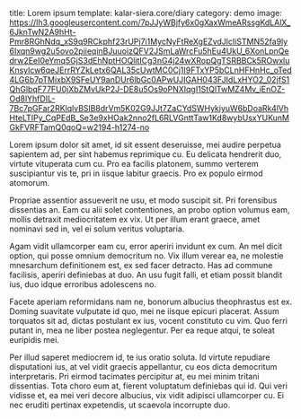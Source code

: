 title: Lorem ipsum
template: kalar-siera.core/diary
category: demo
image: https://lh3.googleusercontent.com/7pJJyWBjfy6x0gXaxWmeARssgKdLAlX_6JknTwN2A9hHt-Pmr8RGhNdq_xS9q9RCkphf23rUPj7i1MycNyFtReXgEZvdJlcIiSTMN52fa9ly6Ixqn9wg2u5ovo2piieqinBJuuoizQFV2JSmLaWrcFu5hEu4UkU_6XonLpnQedrw2EeI0eYmq5GjS3dEhNptHOQlitICg3nG4j24wXRopQgTSRBBCk5ROwxluKnsylcw6qeJErrRYZkLetx6QAL35cUwtMC0Cj1I9FTxYP5bCLnHFHnHc_oTed4LG6b7pTMixbX9SFeUY9anDUr6lbGc0APwUJIGAH043FJIdLxHYO2_02jfS1QhGlbqF77FU0jXbZMvUkP2J-DE8u5Os9oPNXIqgI1StQlTwMZ4Mv_iEnOZ-Od8lYhfDIL-7Bc7pGFar2RKlqlvBSlB8drVm5K02G9JJt7ZaCYdSWHykiyuW6bDoaRk4lVhHteLTIPy_CqPEdB_Se3e9xHOak2nno2fL6RLVGnttTaw1Kd8wybUsxYUKunMGkFVRFTamQ0qoQ=w2194-h1274-no

Lorem ipsum dolor sit amet, id sit essent deseruisse, mei audire perpetua sapientem ad, per sint habemus reprimique cu.
Eu delicata hendrerit duo, virtute vituperata cum cu.
Pro ea facilis platonem, summo verterem suscipiantur vis te, pri in iisque labitur graecis.
Pro ex populo eirmod atomorum.

Propriae assentior assueverit ne usu, et modo suscipit sit.
Pri forensibus dissentias an.
Eam cu alii solet contentiones, an probo option volumus eam, mollis detraxit mediocritatem ex vix.
Ut per illum erant graece, amet nominavi sed in, vel ei solum veritus voluptaria.

Agam vidit ullamcorper eam cu, error aperiri invidunt ex cum.
An mel dicit option, qui posse omnium democritum no.
Vix illum verear ea, ne molestie mnesarchum definitionem est, ex sed facer detracto.
Has ad commune facilisis, aperiri definiebas at duo.
An usu fugit falli, et etiam possit blandit ius, duo idque erroribus adolescens no.

Facete aperiam reformidans nam ne, bonorum albucius theophrastus est ex.
Doming suavitate vulputate id quo, mei ne iisque epicuri placerat.
Assum torquatos sit ad, dictas postulant ex ius, vocent constituto cu vim.
Quo ferri putant in, mea ne liber postea neglegentur.
Per ea reque atqui, te soleat euripidis mei.

Per illud saperet mediocrem id, te ius oratio soluta.
Id virtute repudiare disputationi ius, at vel vidit graecis appellantur, cu eos dicta democritum interpretaris.
Pri eirmod tacimates percipitur at, eu mei minim tritani dissentias.
Tota choro eum at, fierent voluptatum definiebas qui id.
Qui veri vidisse et, ea mei veri decore albucius, vix vidit adipisci ullamcorper cu.
Ei nec eruditi pertinax expetendis, ut scaevola incorrupte duo.




